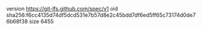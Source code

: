 version https://git-lfs.github.com/spec/v1
oid sha256:f6cc4135d74df5dcd531e7b57d8e2c45bdd7df6ed5ff65c73174d0de76b68f38
size 6455
